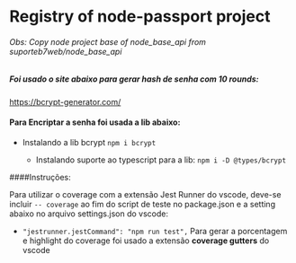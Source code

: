 # Registry of node-passport project

###### Obs: Copy node project base of node_base_api from suporteb7web/node_base_api
##### Foi usado o site abaixo para gerar hash de senha com 10 rounds:

https://bcrypt-generator.com/

> 

####  Para Encriptar a senha foi usada a lib abaixo:

  - Instalando a lib bcrypt
    `npm i bcrypt`

      - Instalando suporte ao typescript para a lib:
        `npm i -D @types/bcrypt`

####Instruções:

Para utilizar o coverage com a extensão Jest Runner do vscode, deve-se incluir `-- coverage` ao fim do script de teste no package.json e a setting abaixo no arquivo settings.json do vscode:
 - `"jestrunner.jestCommand": "npm run test",`
Para gerar a porcentagem e highlight do coverage foi usado a extensão **coverage gutters** do vscode